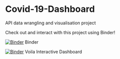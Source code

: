 # Covid-19-Dashboard
API data wrangling and visualisation project

Check out and interact with this project using Binder!

[![Binder](https://mybinder.org/badge_logo.svg)](https://mybinder.org/v2/gh/AlfonsoGhislieri/Covid-19-Dashboard/HEAD) Binder

[![Binder](https://mybinder.org/badge_logo.svg)](https://mybinder.org/v2/gh/AlfonsoGhislieri/Covid-19-Dashboard/HEAD?urlpath=voila%2Frender%2FDashboard.ipynb) Voila Interactive Dashboard
